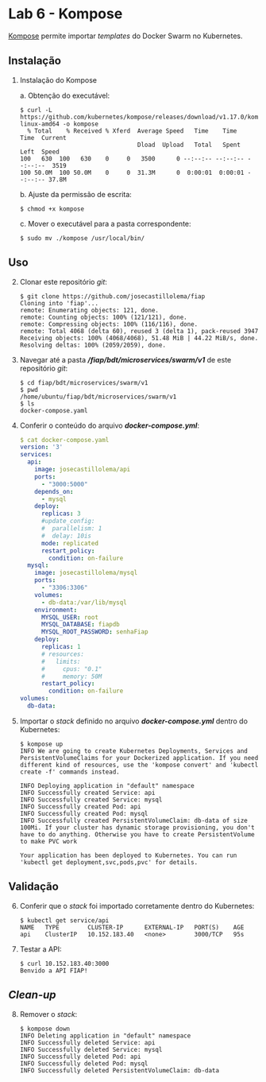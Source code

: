 # Lab 6 - Kompose

[Kompose](https://kompose.io/) permite importar *templates* do Docker Swarm no Kubernetes.
 
## Instalação

1. Instalação do Kompose

    a. Obtenção do executável:
    ```
    $ curl -L https://github.com/kubernetes/kompose/releases/download/v1.17.0/kompose-linux-amd64 -o kompose
      % Total    % Received % Xferd  Average Speed   Time    Time     Time  Current
                                     Dload  Upload   Total   Spent    Left  Speed
    100   630  100   630    0     0   3500      0 --:--:-- --:--:-- --:--:--  3519
    100 50.0M  100 50.0M    0     0  31.3M      0  0:00:01  0:00:01 --:--:-- 37.8M
    ```
    b. Ajuste da permissão de escrita:
    ```
    $ chmod +x kompose
    ```
    c. Mover o executável para a pasta correspondente:
    ```
    $ sudo mv ./kompose /usr/local/bin/
    ```

## Uso

2. Clonar este repositório *git*:
    ```
    $ git clone https://github.com/josecastillolema/fiap
    Cloning into 'fiap'...
    remote: Enumerating objects: 121, done.
    remote: Counting objects: 100% (121/121), done.
    remote: Compressing objects: 100% (116/116), done.
    remote: Total 4068 (delta 60), reused 3 (delta 1), pack-reused 3947
    Receiving objects: 100% (4068/4068), 51.48 MiB | 44.22 MiB/s, done.
    Resolving deltas: 100% (2059/2059), done.
    ```

3. Navegar até a pasta ***/fiap/bdt/microservices/swarm/v1*** de este repositório *git*:
    ```
    $ cd fiap/bdt/microservices/swarm/v1
    $ pwd
    /home/ubuntu/fiap/bdt/microservices/swarm/v1
    $ ls
    docker-compose.yaml
    ```
    
4. Conferir o conteúdo do arquivo ***docker-compose.yml***:
    ```yaml
    $ cat docker-compose.yaml 
    version: '3'
    services:
      api:
        image: josecastillolema/api
        ports:
          - "3000:5000"
        depends_on:
          - mysql
        deploy:
          replicas: 3
          #update_config:
          #  parallelism: 1
          #  delay: 10is
          mode: replicated
          restart_policy:
            condition: on-failure
      mysql:
        image: josecastillolema/mysql
        ports:
          - "3306:3306"
        volumes:
          - db-data:/var/lib/mysql
        environment:
          MYSQL_USER: root
          MYSQL_DATABASE: fiapdb
          MYSQL_ROOT_PASSWORD: senhaFiap
        deploy:
          replicas: 1
          # resources:
          #   limits:
          #     cpus: "0.1"
          #     memory: 50M
          restart_policy:
            condition: on-failure
    volumes:
      db-data:
    ```

5. Importar o *stack* definido no arquivo ***docker-compose.yml*** dentro do Kubernetes:
    ```
    $ kompose up
    INFO We are going to create Kubernetes Deployments, Services and PersistentVolumeClaims for your Dockerized application. If you need different kind of resources, use the 'kompose convert' and 'kubectl create -f' commands instead. 

    INFO Deploying application in "default" namespace 
    INFO Successfully created Service: api            
    INFO Successfully created Service: mysql          
    INFO Successfully created Pod: api                
    INFO Successfully created Pod: mysql              
    INFO Successfully created PersistentVolumeClaim: db-data of size 100Mi. If your cluster has dynamic storage provisioning, you don't have to do anything. Otherwise you have to create PersistentVolume to make PVC work 

    Your application has been deployed to Kubernetes. You can run 'kubectl get deployment,svc,pods,pvc' for details.
    ```

## Validação

6. Conferir que o *stack* foi importado corretamente dentro do Kubernetes:
    ```
    $ kubectl get service/api
    NAME   TYPE        CLUSTER-IP      EXTERNAL-IP   PORT(S)    AGE
    api    ClusterIP   10.152.183.40   <none>        3000/TCP   95s
    ```

7. Testar a API:
    ```
    $ curl 10.152.183.40:3000
    Benvido a API FIAP!
    ```

## *Clean-up*

8. Remover o *stack*:
    ```
    $ kompose down
    INFO Deleting application in "default" namespace  
    INFO Successfully deleted Service: api            
    INFO Successfully deleted Service: mysql          
    INFO Successfully deleted Pod: api                
    INFO Successfully deleted Pod: mysql              
    INFO Successfully deleted PersistentVolumeClaim: db-data 
    ```
